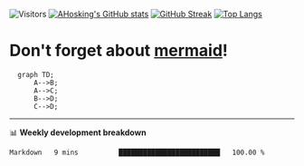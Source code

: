 ![Visitors](https://visitor-badge.laobi.icu/badge?page_id=ahosking.ahosking&color=blue&style=flat-square)
[![AHosking's GitHub stats](https://github-readme-stats.vercel.app/api?username=ahosking&count_private=true&show_icons=true&theme=onedark&hide_rank=true&include_all_commits=true)](https://github.com/ahosking)
[![GitHub Streak](https://github-readme-streak-stats.herokuapp.com?user=ahosking&theme=onedark&hide_border=true)](https://github.com/ahosking)
[![Top Langs](https://github-readme-stats.vercel.app/api/top-langs/?username=ahosking&layout=compact&theme=onedark)](https://github.com/ahosking)

# Don't forget about [mermaid](https://github.blog/2022-02-14-include-diagrams-markdown-files-mermaid/)!

```mermaid
  graph TD;
      A-->B;
      A-->C;
      B-->D;
      C-->D;
```
-------

📊 **Weekly development breakdown**

<!--START_SECTION:waka-->

```txt
Markdown   9 mins          █████████████████████████   100.00 %
```

<!--END_SECTION:waka-->
